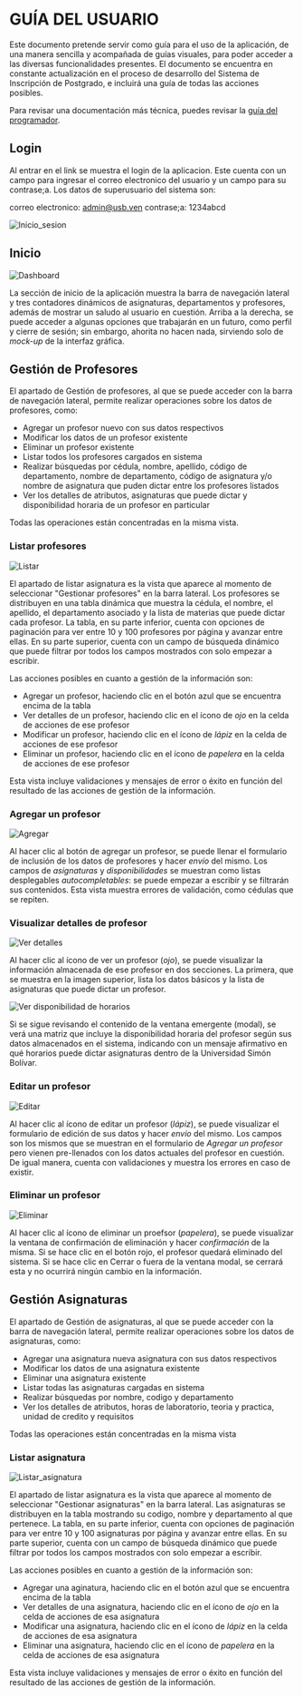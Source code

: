 # GUÍA DEL USUARIO

Este documento pretende servir como guía para el uso de la aplicación, de una manera sencilla y acompañada de guías visuales, para poder acceder a las diversas funcionalidades presentes. El documento se encuentra en constante actualización en el proceso de desarrollo del Sistema de Inscripción de Postgrado, e incluirá una guía de todas las acciones posibles.

Para revisar una documentación más técnica, puedes revisar la [guía del programador](GUIA-PROGRAMADOR.md).

## Login


Al entrar en el link se muestra el login de la aplicacion. Este cuenta con un campo para ingresar el correo electronico del usuario y un campo para su contrase;a. Los datos de superusuario del sistema son:

correo electronico: admin@usb.ven
contrase;a: 1234abcd

![Inicio_sesion](imagenes/inicio_sesion.png" "Vista de inicio de sesion")

## Inicio

![Dashboard](imagenes/dashboard.png "Vista del Dashboard")

La sección de inicio de la aplicación muestra la barra de navegación lateral y tres contadores dinámicos de asignaturas, departamentos y profesores, además de mostrar un saludo al usuario en cuestión. Arriba a la derecha, se puede acceder a algunas opciones que trabajarán en un futuro, como perfil y cierre de sesión; sin embargo, ahorita no hacen nada, sirviendo solo de *mock-up* de la interfaz gráfica.

## Gestión de Profesores

El apartado de Gestión de profesores, al que se puede acceder con la barra de navegación lateral, permite realizar operaciones sobre los datos de profesores, como:

- Agregar un profesor nuevo con sus datos respectivos
- Modificar los datos de un profesor existente
- Eliminar un profesor existente
- Listar todos los profesores cargados en sistema
- Realizar búsquedas por cédula, nombre, apellido, código de departamento, nombre de departamento, código de asignatura y/o nombre de asignatura que puden dictar entre los profesores listados
- Ver los detalles de atributos, asignaturas que puede dictar y disponibilidad horaria de un profesor en particular

Todas las operaciones están concentradas en la misma vista.

### Listar profesores

![Listar](imagenes/listar.png "Vista de Listar Profesores")

El apartado de listar asignatura es la vista que aparece al momento de seleccionar "Gestionar profesores" en la barra lateral. Los profesores se distribuyen en una tabla dinámica que muestra la cédula, el nombre, el apellido, el departamento asociado y la lista de materias que puede dictar cada profesor. La tabla, en su parte inferior, cuenta con opciones de paginación para ver entre 10 y 100 profesores por página y avanzar entre ellas. En su parte superior, cuenta con un campo de búsqueda dinámico que puede filtrar por todos los campos mostrados con solo empezar a escribir. 

Las acciones posibles en cuanto a gestión de la información son:
- Agregar un profesor, haciendo clic en el botón azul que se encuentra encima de la tabla
- Ver detalles de un profesor, haciendo clic en el ícono de *ojo* en la celda de acciones de ese profesor
- Modificar un profesor, haciendo clic en el ícono de *lápiz* en la celda de acciones de ese profesor
- Eliminar un profesor, haciendo clic en el ícono de *papelera* en la celda de acciones de ese profesor

Esta vista incluye validaciones y mensajes de error o éxito en función del resultado de las acciones de gestión de la información.

### Agregar un profesor

![Agregar](imagenes/agregar.png "Vista de Agregar Profesores")

Al hacer clic al botón de agregar un profesor, se puede llenar el formulario de inclusión de los datos de profesores y hacer *envío* del mismo. Los campos de *asignaturas* y *disponibilidades* se muestran como listas desplegables *autocompletables*: se puede empezar a escribir y se filtrarán sus contenidos. Esta vista muestra errores de validación, como cédulas que se repiten.

### Visualizar detalles de profesor

![Ver detalles](imagenes/ver.png "Ver detalles de profesor")

Al hacer clic al ícono de ver un profesor (*ojo*), se puede visualizar la información almacenada de ese profesor en dos secciones. La primera, que se muestra en la imagen superior, lista los datos básicos y la lista de asignaturas que puede dictar un profesor.

![Ver disponibilidad de horarios](imagenes/ver_disponibilidad.png "Ver disponibilidad horaria de profesor")

Si se sigue revisando el contenido de la ventana emergente (modal), se verá una matriz que incluye la disponibilidad horaria del profesor según sus datos almacenados en el sistema, indicando con un mensaje afirmativo en qué horarios puede dictar asignaturas dentro de la Universidad Simón Bolívar.

### Editar un profesor

![Editar](imagenes/editar.png "Vista de Editar Profesores")

Al hacer clic al ícono de editar un profesor (*lápiz*), se puede visualizar el formulario de edición de sus datos y hacer *envío* del mismo. Los campos son los mismos que se muestran en el formulario de *Agregar un profesor* pero vienen pre-llenados con los datos actuales del profesor en cuestión. De igual manera, cuenta con validaciones y muestra los errores en caso de existir.

### Eliminar un profesor

![Eliminar](imagenes/eliminar.png "Vista de Eliminar Profesor")

Al hacer clic al ícono de eliminar un proefsor (*papelera*), se puede visualizar la ventana de confirmación de eliminación y hacer *confirmación* de la misma. Si se hace clic en el botón rojo, el profesor quedará eliminado del sistema. Si se hace clic en Cerrar o fuera de la ventana modal, se cerrará esta y no ocurrirá ningún cambio en la información.



## Gestión Asignaturas


El apartado de Gestión de asignaturas, al que se puede acceder con la barra de navegación lateral, permite realizar operaciones sobre los datos de asignaturas, como:

- Agregar una asignatura nueva asignatura con sus datos respectivos
- Modificar los datos de una asignatura existente
- Eliminar una asignatura existente
- Listar todas las asignaturas cargadas en sistema
- Realizar búsquedas por nombre, codigo y departamento
- Ver los detalles de atributos, horas de laboratorio, teoria y practica, unidad de credito y requisitos

Todas las operaciones están concentradas en la misma vista



### Listar asignatura

![Listar_asignatura](imagenes/listar_asignatura.png "Vista de Listar Asignaturas")

El apartado de listar asignatura es la vista que aparece al momento de seleccionar "Gestionar asignaturas" en la barra lateral. Las asignaturas se distribuyen en la tabla mostrando su codigo, nombre y departamento al que pertenece. La tabla, en su parte inferior, cuenta con opciones de paginación para ver entre 10 y 100 asignaturas por página y avanzar entre ellas. En su parte superior, cuenta con un campo de búsqueda dinámico que puede filtrar por todos los campos mostrados con solo empezar a escribir. 

Las acciones posibles en cuanto a gestión de la información son:
- Agregar una aginatura, haciendo clic en el botón azul que se encuentra encima de la tabla
- Ver detalles de una asignatura, haciendo clic en el ícono de *ojo* en la celda de acciones de esa asignatura
- Modificar una asignatura, haciendo clic en el ícono de *lápiz* en la celda de acciones de esa asignatura
- Eliminar una asignatura, haciendo clic en el ícono de *papelera* en la celda de acciones de esa asignatura

Esta vista incluye validaciones y mensajes de error o éxito en función del resultado de las acciones de gestión de la información.